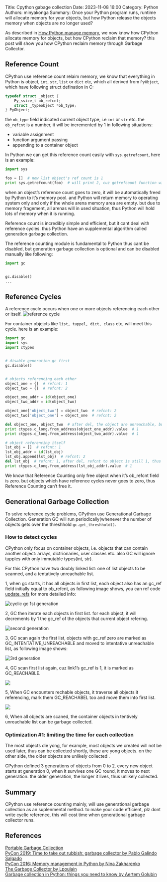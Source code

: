 Title: Cpython gabage collection
Date: 2023-11-08 16:00
Category: Python
Authors: minyakonga
Summary: Once your Python program runs, runtime will allocate memory for your objects, but how Python release the objects memory when objects are no longer used?


As described in [How Python manage memory](http://localhost:8000/how-python-manage-memory.html), we now know how CPython allocate memory for objects, but how CPython reclaim that memory? this post will show you how CPython reclaim memory through Garbage Collector.

## Reference Count

CPython use reference count relaim memory, we know that everything in Python is object, `int`, `str`, `list` or `dict` etc, which all derived from `PyObject`, which have following struct defination in C:
```C
typedef struct _object {
    Py_ssize_t ob_refcnt;
    struct _typeobject *ob_type;
} PyObject;
```

the `ob_type` field indicated current object type, i.e `int` or `str` etc. the `ob_refcnt` is a number, it will be incremented by 1 in following situations:

* variable assignment
* function argument passing
* appending to a container object

In Python we can get this reference count easily with `sys.getrefcount`, here is an example:
```Python
import sys

foo = []  # now list object's ref count is 1
print sys.getrefcount(foo)  # will print 2, cuz getrefcount function will increase 1 count to ref count
```
when an object’s reference count goes to zero, it will be automatically freed by Python to it’s memory pool. and Python will return memory to operating system only and only if the whole arena memory area are empty. but due to memory fragement, all arenas will in used situation, thus Python will hold lots of memory when it is running.

Reference count is incredibly simple and efficient, but it cant deal with reference cycles. thus Python have an supplemental algorithm called generation garbage collection.

The reference counting module is fundamental to Python thus cant be disabled, but generation garbage collection is optional and can be disabled manually like following:
```Python
import gc


gc.disable()
...
```

## Reference Cycles
A reference cycle occurs when one or more objects referencing each other or itself.
![reference cycle](https://rushter.com/static/uploads/img/circularref.svg)

For container objejcts like `list, tuppel, dict, class` etc, will meet this cycle. here is an example:
```Python
import gc
import sys
import ctypes


# disable generation gc first
gc.disable()


# objects referencing each other
object_one = {}  # refcnt: 1
object_two = {}  # refcnt: 2

object_one_addr = id(object_one)
object_two_addr = id(object_two)

object_one['object_two'] = object_two  # refcnt: 2
object_two['object_one'] = object_one  # refcnt: 2

del object_one, object_two  # after del, the object are unreachable, but the refcnt is still 1, thus cant be reclamed
print ctypes.c_long.from_address(object_one_addr).value  # 1
print ctypes.c_long.from_address(object_two_addr).value  # 1

# object referencing itself
lst_obj = []  # refcnt: 1
lst_obj_addr = id(lst_obj)
lst_obj.append(lst_obj)  # refcnt: 2
del lst_obj  # refcnt: 1, after del, refcnt to object is still 1, thus cant be cleaned
print ctypes.c_long.from_address(lst_obj_addr).value  # 1
```

We know that Reference Counting only free object when it’s ob_refcnt field is zero. but objects which have reference cycles never goes to zero, thus Reference Counting can’t free it.

## Generational Garbage Collection
To solve reference cycle problems, CPython use Generational Garbage Collection. Generation GC will run periodically(whenever the number of objects gets over the threshhold `gc.get_threshhold()`.

### How to detect cycles
CPython only focus on container objects, i.e. objects that can contain another object: arrays, dictrionaries, user classes etc. also GC will ignore tupples with only immutable types(int, str).

For this CPython have two doubly linked list: one of list objects to be scanned, and a tentatively unreachable list.

1, when gc starts, it has all objects in first list, each object also has an gc_ref field initially equal to ob_refcnt, as following image shows, you can ref code [update_refs](https://hg.python.org/cpython/file/eafe4007c999/Modules/gcmodule.c#l335) for more detailed info:

![cyclic gc 1st generation](https://pythoninternal.files.wordpress.com/2014/07/python-cyclic-gc-1-new-page.png)

2, GC then iterate each objects in first list. for each object, it will decrements by 1 the gc_ref of the objects that current object refering.

![second generation](https://pythoninternal.files.wordpress.com/2014/07/python-cyclic-gc-2-new-page.png)

3, GC scan again the first list, objects with gc_ref zero are marked as GC_INTENTATIVE_UNREACHABLE and moved to intentative unreachable list, as following image shows:

![3rd generation](https://pythoninternal.files.wordpress.com/2014/07/python-cyclic-gc-3-new-page.png)

4, GC scan first list again, cuz link1’s gc_ref is 1, it is marked as GC_REACHABLE.

![](https://pythoninternal.files.wordpress.com/2014/07/python-cyclic-gc-4-new-page.png)

5, When GC encounters rechable objects, it traverse all objects it referencing, mark them GC_REACHABEL too and move them into first list.

![](https://pythoninternal.files.wordpress.com/2014/07/python-cyclic-gc-5-new-page.png)

6, When all objects are scaned, the container objects in tentively unreachable list can be garbage collected.

### Optimization #1: limiting the time for each collection
The most objects die yong, for example, most objects we created will not be used later, thus can be collected shortly, these are yong objects. on the other side, the older objects are unlikely collected .

CPython defined 3 generations of objects from 0 to 2. every new object starts at generation 0, when it survives one GC round, it moves to next generation. the older generation, the longer it lives, thus unlikely collected.

## Summary
CPython use reference counting mainly, will use generational garbage collection as an suplenmental method. to make your code efficient, plz dont write cyclic reference, this will cost time when generational garbage collector runs.

## References
[Portable Garbage Collection](http://arctrix.com/nas/python/gc/)  
[PyCon 2019: Time to take out rubbish: garbage collector by Pablo Galindo Salgado](https://www.youtube.com/watch?v=CLW5Lyc1FN8&t=1139s)  
[PyCon 2016: Memory management in Python by Nina Zakharenko](https://www.youtube.com/watch?v=F6u5rhUQ6dU)  
[The Garbage Collector by Lpoulain](https://pythoninternal.wordpress.com/2014/08/04/the-garbage-collector/)  
[Garbage collection in Python: things you need to know by Aertem Golubin](https://rushter.com/blog/python-garbage-collector/) 